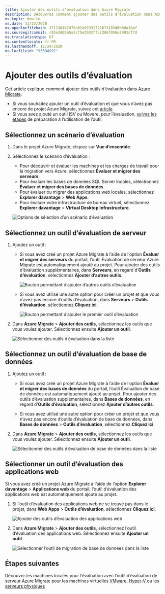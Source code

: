 ```yaml
---
title: Ajouter des outils d’évaluation dans Azure Migrate
description: Découvrez comment ajouter des outils d’évaluation dans Azure Migrate.
ms.topic: how-to
ms.date: 11/23/2020
ms.openlocfilehash: 17113d167476c62a97031721b73183d0b0da18af
ms.sourcegitcommit: c95e2d89a5a3cf5e2983ffcc206f056a7992df7d
ms.translationtype: HT
ms.contentlocale: fr-FR
ms.lasthandoff: 11/24/2020
ms.locfileid: "95534992"
---
```

# <a name="add-assessment-tools"></a>Ajouter des outils d’évaluation

Cet article explique comment ajouter des outils d’évaluation dans [Azure Migrate](./migrate-services-overview.md). 

- Si vous souhaitez ajouter un outil d’évaluation et que vous n’avez pas encore de projet Azure Migrate, suivez cet [article](create-manage-projects.md).
- Si vous avez ajouté un outil ISV ou Movere, pour l’évaluation, [suivez les étapes](prepare-isv-movere.md) de préparation à l’utilisation de l’outil.

## <a name="select-an-assessment-scenario"></a>Sélectionnez un scénario d’évaluation

1. Dans le projet Azure Migrate, cliquez sur **Vue d’ensemble**.
2. Sélectionnez le scénario d’évaluation :

    - Pour découvrir et évaluer les machines et les charges de travail pour la migration vers Azure, sélectionnez **Évaluer et migrer des serveurs**.
    - Pour évaluer les bases de données SQL Server locales, sélectionnez **Évaluer et migrer des bases de données**.
    - Pour évaluer ou migrer des applications web locales, sélectionnez **Explorer davantage** > **Web Apps**.
    - Pour évaluer votre infrastructure de bureau virtuel, sélectionnez **Explorer davantage** > **Virtual Desktop Infrastructure**.

    ![Options de sélection d’un scénario d’évaluation](./media/how-to-assess/assess-scenario.png)

## <a name="select-a-server-assessment-tool"></a>Sélectionnez un outil d’évaluation de serveur 


1. Ajoutez un outil :

    - Si vous avez créé un projet Azure Migrate à l’aide de l’option **Évaluer et migrer des serveurs** du portail, l’outil Évaluation de serveur Azure Migrate est automatiquement ajouté au projet. Pour ajouter des outils d’évaluation supplémentaires, dans **Serveurs**, en regard d’**Outils d’évaluation**, sélectionnez **Ajouter d’autres outils**.
    
         ![Bouton permettant d’ajouter d’autres outils d’évaluation](./media/how-to-assess/add-assessment-tool.png)

    - Si vous avez utilisé une autre option pour créer un projet et que vous n’avez pas encore d’outils d’évaluation, dans **Serveurs** > **Outils d’évaluation**, sélectionnez **Cliquez ici**.

        ![Bouton permettant d’ajouter le premier outil d’évaluation](./media/how-to-assess/no-assessment-tool.png)

2. Dans **Azure Migrate** > **Ajouter des outils**, sélectionnez les outils que vous voulez ajouter. Sélectionnez ensuite **Ajouter un outil**.

    ![Sélectionner des outils d’évaluation dans la liste](./media/how-to-assess/select-assessment-tool.png)



## <a name="select-a-database-assessment-tool"></a>Sélectionnez un outil d’évaluation de base de données

1. Ajoutez un outil :

    - Si vous avez créé un projet Azure Migrate à l’aide de l’option **Évaluer et migrer des bases de données** du portail, l’outil Évaluation de base de données est automatiquement ajouté au projet. Pour ajouter des outils d’évaluation supplémentaires, dans **Bases de données**, en regard d’**Outils d’évaluation**, sélectionnez **Ajouter d’autres outils**.

    - Si vous avez utilisé une autre option pour créer un projet et que vous n’avez pas encore d’outils d’évaluation de base de données, dans **Bases de données** > **Outils d’évaluation**, sélectionnez **Cliquez ici**.

2. Dans **Azure Migrate** > **Ajouter des outils**, sélectionnez les outils que vous voulez ajouter. Sélectionnez ensuite **Ajouter un outil**.

    ![Sélectionner des outils d’évaluation de base de données dans la liste](./media/how-to-assess/select-database-assessment-tool.png)


## <a name="select-a-web-app-assessment-tool"></a>Sélectionner un outil d’évaluation des applications web

Si vous avez créé un projet Azure Migrate à l’aide de l’option **Explorer davantage** > **Applications web** du portail, l’outil d’évaluation des applications web est automatiquement ajouté au projet. 


1. Si l’outil d’évaluation des applications web ne se trouve pas dans le projet, dans **Web Apps** > **Outils d’évaluation**, sélectionnez **Cliquez ici**.
    
    ![Ajouter des outils d’évaluation des applications web](./media/how-to-assess/no-web-app-assessment-tool.png)


2. Dans **Azure Migrate** > **Ajouter des outils**, sélectionnez l’outil d’évaluation des applications web. Sélectionnez ensuite **Ajouter un outil**.

    ![Sélectionner l’outil de migration de base de données dans la liste](./media/how-to-assess/select-web-app-assessment-tool.png)

 


## <a name="next-steps"></a>Étapes suivantes

Découvrir les machines locales pour l’évaluation avec l’outil d’évaluation de serveur Azure Migrate pour les machines virtuelles [VMware](./tutorial-discover-vmware.md), [Hyper-V](./tutorial-discover-hyper-v.md) ou les [serveurs physiques](./tutorial-discover-physical.md)